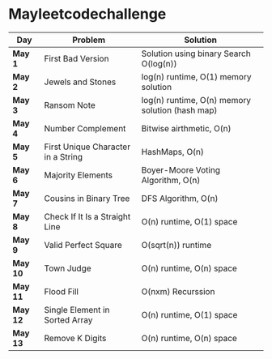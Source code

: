 # Mayleetcodechallenge
| **Day**  | **Problem**   | **Solution**  |
|---|---|---|
|**May 1** | First Bad Version |Solution using binary Search O(log(n)) |
|**May 2** | Jewels and Stones | log(n) runtime, O(1) memory solution |
|**May 3** | Ransom Note | log(n) runtime, O(n) memory solution (hash map) |
|**May 4** | Number Complement | Bitwise airthmetic, O(n) |
|**May 5** | First Unique Character in a String | HashMaps, O(n) |
|**May 6** | Majority Elements | Boyer-Moore Voting Algorithm, O(n) |
|**May 7** | Cousins in Binary Tree | DFS Algorithm, O(n) |
|**May 8** | Check If It Is a Straight Line | O(n) runtime, O(1) space |
|**May 9** | Valid Perfect Square | O(sqrt(n)) runtime |
|**May 10** | Town Judge | O(n) runtime, O(n) space |
|**May 11** | Flood Fill | O(nxm) Recurssion |
|**May 12** | Single Element in Sorted Array | O(n) runtime, O(1) space|
|**May 13** | Remove K Digits | O(n) runtime, O(n) space|
